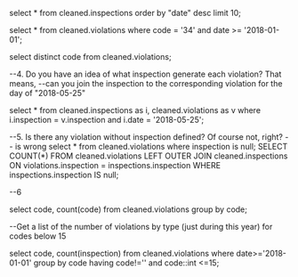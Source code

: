 select * from cleaned.inspections order by "date" desc limit 10;

select * from cleaned.violations where code = '34' and date >= '2018-01-01';

select distinct code from cleaned.violations;

--4. Do you have an idea of what inspection generate each violation? That means,
--can you join the inspection to the corresponding violation for the day of "2018-05-25"

select * from cleaned.inspections as i, cleaned.violations as v where i.inspection = v.inspection and i.date = '2018-05-25'; 

--5. Is there any violation without inspection defined? Of course not, right?
-- is wrong select * from cleaned.violations where inspection is null;
SELECT COUNT(*) FROM cleaned.violations LEFT OUTER JOIN cleaned.inspections ON violations.inspection = inspections.inspection WHERE inspections.inspection IS null;

--6

select code, count(code) from cleaned.violations group by code;

--Get a list of the number of violations by type (just during this year) for codes below 15

select code, count(inspection) from cleaned.violations where  date>='2018-01-01'
group by code having code!='' and code::int <=15;




